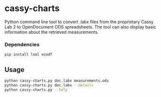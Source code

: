 # cassy-charts
Python command line tool to convert .labx files from the proprietary Cassy Lab 2 to OpenDocument ODS spreadsheets. The tool can also display basic information about the retrieved measurements.

### Dependencies
``` bash
pip install lxml ezodf
```

## Usage
``` bash
python cassy-charts.py doc.labx measurements.ods
python cassy-charts.py doc.labx --details
python cassy-charts.py --help
```
